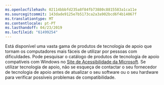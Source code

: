 ```yaml
---
ms.openlocfilehash: 02114bbbfd235a8f84fb73880c8815583a1ca11e
ms.sourcegitcommit: 143dade9125e7b5173ca2a3a902bcd6f4b14067f
ms.translationtype: MT
ms.contentlocale: pt-PT
ms.lasthandoff: 04/23/2019
ms.locfileid: "61499254"
---
```

Está disponível uma vasta gama de produtos de tecnologia de apoio que tornam os computadores mais fáceis de utilizar por pessoas com dificuldades. Pode pesquisar o catálogo de produtos de tecnologia de apoio compatíveis com Windows no [Site de Acessibilidade da Microsoft](http://go.microsoft.com/fwlink/?LinkId=8431). Se utilizar tecnologia de apoio, não se esqueça de contactar o seu fornecedor de tecnologia de apoio antes de atualizar o seu software ou o seu hardware para verificar possíveis problemas de compatibilidade.